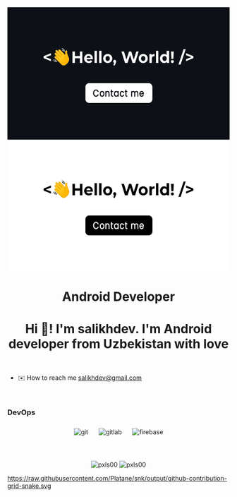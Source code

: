 <div align="center">
<img src="https://raw.githubusercontent.com/pxls00/pxls00/main/headergitdark.gif#gh-dark-mode-only" align="center" height="300" />
<img src="https://raw.githubusercontent.com/pxls00/pxls00/main/headergitlight.gif#gh-light-mode-only" align="center" height="300" />
</div>  
  

# <div align="center">Android Developer</div>

# <div align="center">Hi 👋! I'm salikhdev. I'm Android developer from Uzbekistan with love</div>

<br />

- ✉️ How to reach me [salikhdev@gmail.com](salikhdev@gmail.com)

<br/>

<table>
<tr>

### DevOps

<div align="center">    
<img style="margin: 10px;" src="https://www.vectorlogo.zone/logos/git-scm/git-scm-icon.svg" alt="git" width="50" height="50"/>

<img style="margin: 10px;" src="https://profilinator.rishav.dev/skills-assets/gitlab.svg" alt="gitlab" width="50" height="50"/>

<img style="margin: 10px;" src="https://www.vectorlogo.zone/logos/firebase/firebase-icon.svg" alt="firebase" width="50" height="50"/>

</td>
</tr>
</table>

<br/>

<div align="center">
<img align="center" height="160" src="https://github-readme-stats.vercel.app/api?username=salikhdev&theme=vue-dark&hide_border=true&include_all_commits=false&count_private=false" alt="pxls00" />

<img align="center" height="160" src="https://github-readme-streak-stats.herokuapp.com/?user=salikhdev&theme=vue-dark&hide_border=true" alt="pxls00" />
</div>

https://raw.githubusercontent.com/Platane/snk/output/github-contribution-grid-snake.svg
